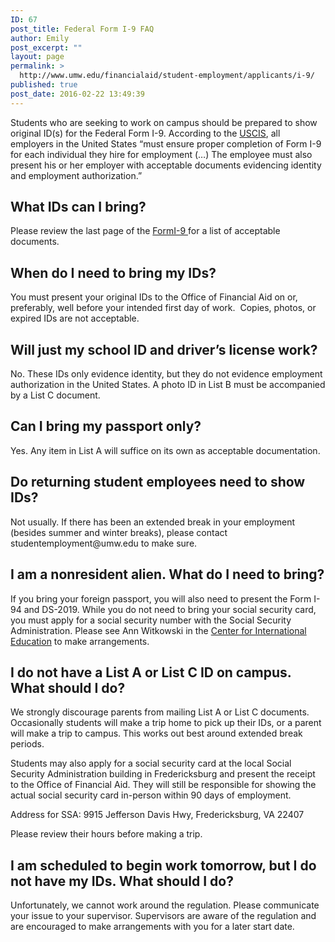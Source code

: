 ```yaml
---
ID: 67
post_title: Federal Form I-9 FAQ
author: Emily
post_excerpt: ""
layout: page
permalink: >
  http://www.umw.edu/financialaid/student-employment/applicants/i-9/
published: true
post_date: 2016-02-22 13:49:39
---
```

Students who are seeking to work on campus should be prepared to show original ID(s) for the Federal Form I-9. According to the <a href="http://www.uscis.gov/i-9">USCIS</a>, all employers in the United States “must ensure proper completion of Form I-9 for each individual they hire for employment (…) The employee must also present his or her employer with acceptable documents evidencing identity and employment authorization.”
<h2>What IDs can I bring?</h2>
Please review the last page of the <a href="http://www.umw.edu/financialaid/wp-content/uploads/sites/31/2017/03/I-9-NOV2016.pdf">FormI-9 </a>for a list of acceptable documents.
<h2>When do I need to bring my IDs?</h2>
You must present your original IDs to the Office of Financial Aid on or, preferably, well before your intended first day of work.  Copies, photos, or expired IDs are not acceptable.
<h2>Will just my school ID and driver’s license work?</h2>
No. These IDs only evidence identity, but they do not evidence employment authorization in the United States. A photo ID in List B must be accompanied by a List C document.
<h2>Can I bring my passport only?</h2>
Yes. Any item in List A will suffice on its own as acceptable documentation.
<h2>Do returning student employees need to show IDs?</h2>
Not usually. If there has been an extended break in your employment (besides summer and winter breaks), please contact studentemployment@umw.edu to make sure.
<h2>I am a nonresident alien. What do I need to bring?</h2>
If you bring your foreign passport, you will also need to present the Form I-94 and DS-2019. While you do not need to bring your social security card, you must apply for a social security number with the Social Security Administration. Please see Ann Witkowski in the <a href="http://international.umw.edu/">Center for International Education</a> to make arrangements.
<h2>I do not have a List A or List C ID on campus. What should I do?</h2>
We strongly discourage parents from mailing List A or List C documents. Occasionally students will make a trip home to pick up their IDs, or a parent will make a trip to campus. This works out best around extended break periods.

Students may also apply for a social security card at the local Social Security Administration building in Fredericksburg and present the receipt to the Office of Financial Aid. They will still be responsible for showing the actual social security card in-person within 90 days of employment.

Address for SSA: 9915 Jefferson Davis Hwy, Fredericksburg, VA 22407

Please review their hours before making a trip.
<h2>I am scheduled to begin work tomorrow, but I do not have my IDs. What should I do?</h2>
Unfortunately, we cannot work around the regulation. Please communicate your issue to your supervisor. Supervisors are aware of the regulation and are encouraged to make arrangements with you for a later start date.